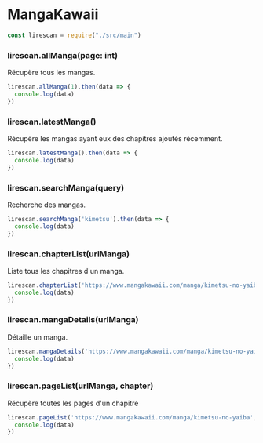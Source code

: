 # MangaKawaii

```js
const lirescan = require("./src/main")
```
### lirescan.allManga(page: int)
Récupère tous les mangas.

```js
lirescan.allManga(1).then(data => {
  console.log(data)
})
```

### lirescan.latestManga()
Récupère les mangas ayant eux des chapitres ajoutés récemment.
```js
lirescan.latestManga().then(data => {
  console.log(data)
})
```

### lirescan.searchManga(query)
Recherche des mangas.
```js
lirescan.searchManga('kimetsu').then(data => {
  console.log(data)
})
```

### lirescan.chapterList(urlManga)
Liste tous les chapitres d'un manga.
```js
lirescan.chapterList('https://www.mangakawaii.com/manga/kimetsu-no-yaiba').then(data => {
  console.log(data)
})
```

### lirescan.mangaDetails(urlManga)
Détaille un manga.
```js
lirescan.mangaDetails('https://www.mangakawaii.com/manga/kimetsu-no-yaiba').then(data => {
  console.log(data)
})
```

### lirescan.pageList(urlManga, chapter)
Récupère toutes les pages d'un chapitre
```js
lirescan.pageList('https://www.mangakawaii.com/manga/kimetsu-no-yaiba', 27).then(data => {
  console.log(data)
})
```